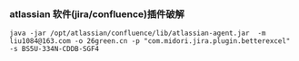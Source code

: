 ### atlassian 软件(jira/confluence)插件破解

```shell
java -jar /opt/atlassian/confluence/lib/atlassian-agent.jar  -m liu1084@163.com -o 26green.cn -p "com.midori.jira.plugin.betterexcel" -s BS5U-334N-CDDB-SGF4
```

